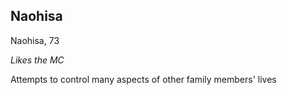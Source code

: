 ---
---

## Naohisa

Naohisa, 73

_Likes the MC_

Attempts to control many aspects of other family members' lives